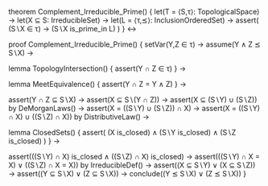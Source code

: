 theorem Complement_Irreducible_Prime() {
  let(T = ⟨S,τ⟩: TopologicalSpace) →
  let(X ⊆ S: IrreducibleSet) →
  let(L = ⟨τ,⪯⟩: InclusionOrderedSet) →
  assert(
    (S∖X ∈ τ) → (S∖X is_prime_in L)
  )
} ↔

proof Complement_Irreducible_Prime() {
  setVar(Y,Z ∈ τ) →
  assume(Y ∧ Z ⪯ S∖X) →
  
  lemma TopologyIntersection() {
    assert(Y ∩ Z ∈ τ)
  } →
  
  lemma MeetEquivalence() {
    assert(Y ∩ Z = Y ∧ Z)
  } →
  
  assert(Y ∩ Z ⊆ S∖X) →
  assert(X ⊆ S∖(Y ∩ Z)) →
  assert(X ⊆ (S∖Y) ∪ (S∖Z)) by DeMorganLaws() →
  assert(X = ((S∖Y) ∪ (S∖Z)) ∩ X) →
  assert(X = ((S∖Y) ∩ X) ∪ ((S∖Z) ∩ X)) by DistributiveLaw() →
  
  lemma ClosedSets() {
    assert(
      (X is_closed) ∧
      (S∖Y is_closed) ∧
      (S∖Z is_closed)
    )
  } →
  
  assert(((S∖Y) ∩ X) is_closed ∧ ((S∖Z) ∩ X) is_closed) →
  assert(((S∖Y) ∩ X = X) ∨ ((S∖Z) ∩ X = X)) by IrreducibleDef() →
  assert((X ⊆ S∖Y) ∨ (X ⊆ S∖Z)) →
  assert((Y ⊆ S∖X) ∨ (Z ⊆ S∖X)) →
  conclude((Y ⪯ S∖X) ∨ (Z ⪯ S∖X))
}
